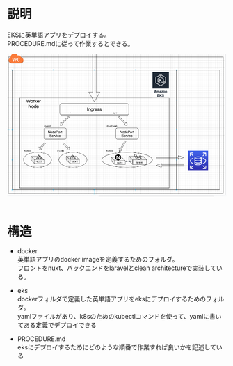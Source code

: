 # 説明
EKSに英単語アプリをデプロイする。<br>
PROCEDURE.mdに従って作業するとできる。

![alt text](./eks_structure.png "eks_structure")<br><br>

# 構造
- docker<br>
英単語アプリのdocker imageを定義するためのフォルダ。<br>
フロントをnuxt、バックエンドをlaravelとclean architectureで実装している。

- eks<br>
dockerフォルダで定義した英単語アプリをeksにデプロイするためのフォルダ。<br>
yamlファイルがあり、k8sのためのkubectlコマンドを使って、yamlに書いてある定義でデプロイできる

- PROCEDURE.md<br>
eksにデプロイするためにどのような順番で作業すれば良いかを記述している

